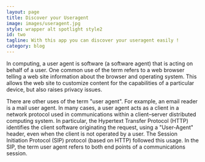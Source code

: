 ```yaml
---
layout: page
title: Discover your Useragent
image: images/useragent.jpg
style: wrapper alt spotlight style2
id: two
tagline: With this app you can discover your useragent easily !
category: blog
---
```

In computing, a user agent is software (a software agent) that is acting on behalf of a user. One common use of the term refers to a web browser telling a web site information about the browser and operating system. This allows the web site to customize content for the capabilities of a particular device, but also raises privacy issues.

There are other uses of the term "user agent". For example, an email reader is a mail user agent. In many cases, a user agent acts as a client in a network protocol used in communications within a client–server distributed computing system. In particular, the Hypertext Transfer Protocol (HTTP) identifies the client software originating the request, using a "User-Agent" header, even when the client is not operated by a user. The Session Initiation Protocol (SIP) protocol (based on HTTP) followed this usage. In the SIP, the term user agent refers to both end points of a communications session.
